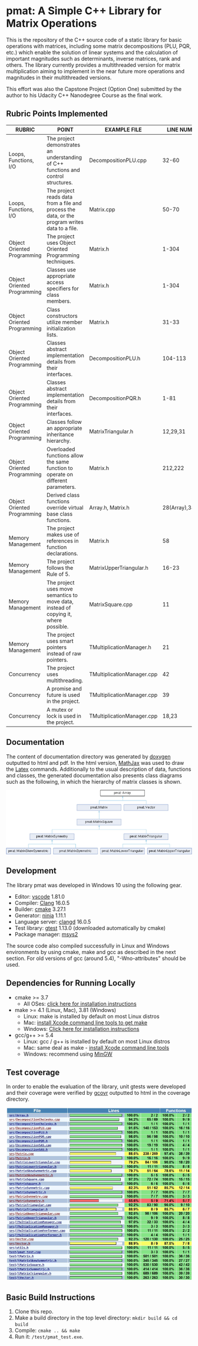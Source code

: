 # pmat: A Simple C++ Library for Matrix Operations

This is the repository of the C++ source code of a static library for basic operations with matrices, including some matrix decompositions (PLU, PQR, etc.) which enable the solution of linear systems and the calculation of important magnitudes such as determinants, inverse matrices, rank and others. The library currently provides a multithreaded version for matrix multiplication aiming to implement in the near future more operations and magnitudes in their multithreaded versions.

This effort was also the Capstone Project (Option One) submitted by the author to his Udacity C++ Nanodegree Course as the final work.

## Rubric Points Implemented

| RUBRIC                      | POINT                                                                                          | EXAMPLE FILE               | LINE NUMBER(S)       |
| --------------------------- | ---------------------------------------------------------------------------------------------- | -------------------------- | -------------------- |
| Loops, Functions, I/O       | The project demonstrates an understanding of C++ functions and control structures.             | DecompositionPLU.cpp       | 32-60                |
| Loops, Functions, I/O       | The project reads data from a file and process the data, or the program writes data to a file. | Matrix.cpp                 | 50-70                |
| Object Oriented Programming | The project uses Object Oriented Programming techniques.                                       | Matrix.h                   | 1-304                |
| Object Oriented Programming | Classes use appropriate access specifiers for class members.                                   | Matrix.h                   | 1-304                |
| Object Oriented Programming | Class constructors utilize member initialization lists.                                        | Matrix.h                   | 31-33                |
| Object Oriented Programming | Classes abstract implementation details from their interfaces.                                 | DecompositionPLU.h         | 104-113              |
| Object Oriented Programming | Classes abstract implementation details from their interfaces.                                 | DecompositionPQR.h         | 1-81                 |
| Object Oriented Programming | Classes follow an appropriate inheritance hierarchy.                                           | MatrixTriangular.h         | 12,29,31             |
| Object Oriented Programming | Overloaded functions allow the same function to operate on different parameters.               | Matrix.h                   | 212,222              |
| Object Oriented Programming | Derived class functions override virtual base class functions.                                 | Array.h, Matrix.h          | 28(Array),38(Matrix) |
| Memory Management           | The project makes use of references in function declarations.                                  | Matrix.h                   | 58                   |
| Memory Management           | The project follows the Rule of 5.                                                             | MatrixUpperTriangular.h    | 16-23                |
| Memory Management           | The project uses move semantics to move data, instead of copying it, where possible.           | MatrixSquare.cpp           | 11                   |
| Memory Management           | The project uses smart pointers instead of raw pointers.                                       | TMultiplicationManager.h   | 21                   |
| Concurrency                 | The project uses multithreading.                                                               | TMultiplicationManager.cpp | 42                   |
| Concurrency                 | A promise and future is used in the project.                                                   | TMultiplicationManager.cpp | 39                   |
| Concurrency                 | A mutex or lock is used in the project.                                                        | TMultiplicationManager.cpp | 18,23                |

## Documentation

The content of documentation directory was generated by [doxygen](https://www.doxygen.nl/) outputted to html and pdf. In the html version, [MathJax](https://www.mathjax.org/) was used to draw the [Latex](https://www.latex-project.org/) commands. Additionally to the usual description of data, functions and classes, the generated documentation also presents class diagrams such as the following, in which the hierarchy of matrix classes is shown.

<p align="center">
  <img src="image/README/1691602063656.png">
</p>

## Development

The library pmat was developed in Windows 10 using the following gear.

* Editor: [vscode](https://code.visualstudio.com/) 1.81.0
* Compiler: [Clang](https://clang.llvm.org/) 16.0.5
* Builder: [cmake](https://cmake.org/) 3.27.1
* Generator: [ninja](https://ninja-build.org/) 1.11.1
* Language server: [clangd](https://clangd.llvm.org/) 16.0.5
* Test library: [gtest](https://github.com/google/googletest/archive/refs/tags/v1.13.0.zip) 1.13.0 (downloaded automatically by cmake)
* Package manager: [msys2](https://www.msys2.org/)

The source code also compiled successfully in Linux and Windows environments by using cmake, make and gcc as described in the next section. For old versions of gcc (around 5.4), "-Wno-attributes" should be used.

## Dependencies for Running Locally

* cmake >= 3.7
  * All OSes: [click here for installation instructions](https://cmake.org/install/)
* make >= 4.1 (Linux, Mac), 3.81 (Windows)
  * Linux: make is installed by default on most Linux distros
  * Mac: [install Xcode command line tools to get make](https://developer.apple.com/xcode/features/)
  * Windows: [Click here for installation instructions](http://gnuwin32.sourceforge.net/packages/make.htm)
* gcc/g++ >= 5.4
  * Linux: gcc / g++ is installed by default on most Linux distros
  * Mac: same deal as make - [install Xcode command line tools](https://developer.apple.com/xcode/features/)
  * Windows: recommend using [MinGW](http://www.mingw.org/)

## Test coverage

In order to enable the evaluation of the library, unit gtests were developed and their coverage were verified by  [gcovr](https://gcovr.com/en/stable/) outputted to html in the coverage directory.

<p align="center">
  <img src="image/README/1691603447304.png">
</p>

## Basic Build Instructions

1. Clone this repo.
2. Make a build directory in the top level directory: `mkdir build && cd build`
3. Compile: `cmake .. && make`
4. Run it: `/test/pmat_test.exe`.
